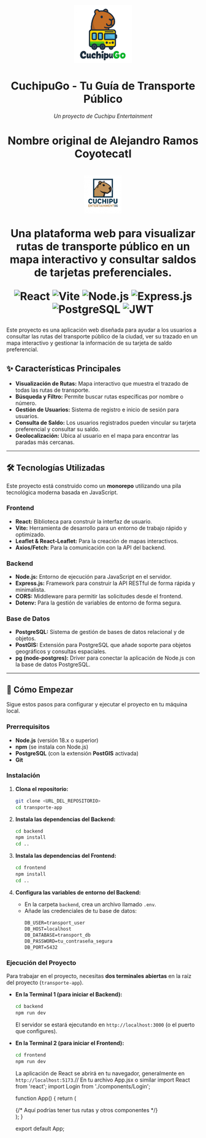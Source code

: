 <div align="center">
  <img src="/frontend/public/assets/cuchigologo.png" alt="Logo de CuchipuGo" width="150">

  <h1>CuchipuGo - Tu Guía de Transporte Público</h1>
  <p><i>Un proyecto de Cuchipu Entertainment</i></p>
<h1>Nombre original de Alejandro Ramos Coyotecatl<h1>
  <img src="/frontend/public/assets/CuchipuEntreteinment(DS)V1.jpg" alt="Logo Cuchipu Entertainment" width="100">

  <p>
    Una plataforma web para visualizar rutas de transporte público en un mapa interactivo y consultar saldos de tarjetas preferenciales.
  </p>

  <p>
    <img src="https://img.shields.io/badge/React-20232A?style=for-the-badge&logo=react&logoColor=61DAFB" alt="React">
    <img src="https://img.shields.io/badge/Vite-646CFF?style=for-the-badge&logo=vite&logoColor=white" alt="Vite">
    <img src="https://img.shields.io/badge/Node.js-339933?style=for-the-badge&logo=nodedotjs&logoColor=white" alt="Node.js">
    <img src="https://img.shields.io/badge/Express.js-000000?style=for-the-badge&logo=express&logoColor=white" alt="Express.js">
    <img src="https://img.shields.io/badge/PostgreSQL-4169E1?style=for-the-badge&logo=postgresql&logoColor=white" alt="PostgreSQL">
    <img src="https://img.shields.io/badge/JWT-000000?style=for-the-badge&logo=jsonwebtokens&logoColor=white" alt="JWT">
  </p>
</div>
Este proyecto es una aplicación web diseñada para ayudar a los usuarios a consultar las rutas del transporte público de la ciudad, ver su trazado en un mapa interactivo y gestionar la información de su tarjeta de saldo preferencial.

## ✨ Características Principales

* **Visualización de Rutas:** Mapa interactivo que muestra el trazado de todas las rutas de transporte.
* **Búsqueda y Filtro:** Permite buscar rutas específicas por nombre o número.
* **Gestión de Usuarios:** Sistema de registro e inicio de sesión para usuarios.
* **Consulta de Saldo:** Los usuarios registrados pueden vincular su tarjeta preferencial y consultar su saldo.
* **Geolocalización:** Ubica al usuario en el mapa para encontrar las paradas más cercanas.

***

## 🛠️ Tecnologías Utilizadas

Este proyecto está construido como un **monorepo** utilizando una pila tecnológica moderna basada en JavaScript.

### **Frontend**
* **React:** Biblioteca para construir la interfaz de usuario.
* **Vite:** Herramienta de desarrollo para un entorno de trabajo rápido y optimizado.
* **Leaflet & React-Leaflet:** Para la creación de mapas interactivos.
* **Axios/Fetch:** Para la comunicación con la API del backend.

### **Backend**
* **Node.js:** Entorno de ejecución para JavaScript en el servidor.
* **Express.js:** Framework para construir la API RESTful de forma rápida y minimalista.
* **CORS:** Middleware para permitir las solicitudes desde el frontend.
* **Dotenv:** Para la gestión de variables de entorno de forma segura.

### **Base de Datos**
* **PostgreSQL:** Sistema de gestión de bases de datos relacional y de objetos.
* **PostGIS:** Extensión para PostgreSQL que añade soporte para objetos geográficos y consultas espaciales.
* **pg (node-postgres):** Driver para conectar la aplicación de Node.js con la base de datos PostgreSQL.



***

## 🚀 Cómo Empezar

Sigue estos pasos para configurar y ejecutar el proyecto en tu máquina local.

### **Prerrequisitos**

* **Node.js** (versión 18.x o superior)
* **npm** (se instala con Node.js)
* **PostgreSQL** (con la extensión **PostGIS** activada)
* **Git**

### **Instalación**

1.  **Clona el repositorio:**
    ```bash
    git clone <URL_DEL_REPOSITORIO>
    cd transporte-app
    ```

2.  **Instala las dependencias del Backend:**
    ```bash
    cd backend
    npm install
    cd ..
    ```

3.  **Instala las dependencias del Frontend:**
    ```bash
    cd frontend
    npm install
    cd ..
    ```

4.  **Configura las variables de entorno del Backend:**
    * En la carpeta `backend`, crea un archivo llamado `.env`.
    * Añade las credenciales de tu base de datos:
        ```env
        DB_USER=transport_user
        DB_HOST=localhost
        DB_DATABASE=transport_db
        DB_PASSWORD=tu_contraseña_segura
        DB_PORT=5432
        ```

### **Ejecución del Proyecto**

Para trabajar en el proyecto, necesitas **dos terminales abiertas** en la raíz del proyecto (`transporte-app`).

* **En la Terminal 1 (para iniciar el Backend):**
    ```bash
    cd backend
    npm run dev
    ```
    El servidor se estará ejecutando en `http://localhost:3000` (o el puerto que configures).

* **En la Terminal 2 (para iniciar el Frontend):**
    ```bash
    cd frontend
    npm run dev
    ```
    La aplicación de React se abrirá en tu navegador, generalmente en `http://localhost:5173`.// En tu archivo App.jsx o similar
    import React from 'react';
    import Login from './components/Login';
    
    function App() {
      return (
        <div>
          {/* Aquí podrías tener tus rutas y otros componentes */}
          <Login />
        </div>
      );
    }
    
    export default App;
    
